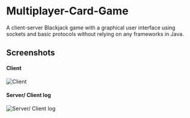 # Multiplayer-Card-Game
A client-server Blackjack game with a graphical user interface using sockets and basic protocols without relying on any frameworks in Java.

## Screenshots
#### Client
![Client](https://media.giphy.com/media/l3q2wZPlKop0qXWFy/source.gif)

#### Server/ Client log
![Server/ Client log](https://media.giphy.com/media/d3mngqSNNAJrlBza/source.gif)
